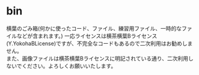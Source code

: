 # bin
横葉のごみ箱(何かに使ったコード、ファイル、練習用ファイル、一時的なファイルなどが含まれます。)
一応ライセンスは横茶横葉Bライセンス(Y.YokohaBLicense)ですが、不完全なコードもあるので二次利用はお勧めしません。  
また、画像ファイルは横茶横葉Bライセンスに明記されている通り、二次利用しないでください。よろしくお願いいたします。
